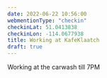 ```yaml
---
date: 2022-06-22 10:56:00
webmentionType: "checkin"
checkinLat: 51.0413838
checkinLon: -114.0677938
title: Working at KafeKlaatch
draft: true
---
```


Working at the carwash till 7PM